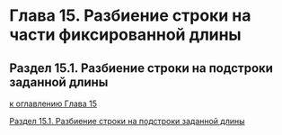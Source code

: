# Глава 15. Разбиение строки на части фиксированной длины

## Раздел 15.1. Разбиение строки на подстроки заданной длины



[к оглавлению Глава 15](#глава-15-разбиение-строки-на-части-фиксированной-длины)

[Раздел 15.1. Разбиение строки на подстроки заданной длины](#раздел-151-разбиение-строки-на-подстроки-заданной-длины)
